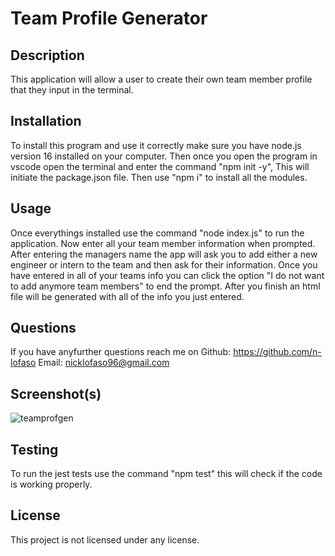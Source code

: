 # Team Profile Generator

## Description

  This application will allow a user to create their own team member profile that they input in the terminal.

  ## Installation 
    
   To install this program and use it correctly make sure you have node.js version 16 installed on your computer. Then once you open the program in vscode open the terminal and enter the command "npm init -y", This will initiate the package.json file. Then use "npm i" to install all the modules.
      
  ## Usage

   Once everythings installed use the command "node index.js" to run the application. Now enter all your team member information when prompted. After entering the managers name the app will ask you to add either a new engineer or intern to the team and then ask for their information. Once you have entered in all of your teams info you can click the option "I do not want to add anymore team members" to end the prompt. After you finish an html file will be generated with all of the info you just entered.
    
  ## Questions

  If you have anyfurther questions reach me on
  Github: https://github.com/n-lofaso
  Email: nicklofaso96@gmail.com
  
  ## Screenshot(s)
  
  ![teamprofgen](https://user-images.githubusercontent.com/114538098/208817417-00a812bb-25d6-4281-aad7-0d8db91e08f9.png)

  ## Testing
  
  To run the jest tests use the command "npm test" this will check if the code is working properly.
    
 ## License
  This project is not licensed under any license.

